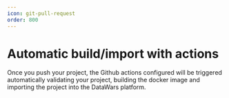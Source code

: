 ```yaml
---
icon: git-pull-request
order: 800
---
```


# Automatic build/import with actions

Once you push your project, the Github actions configured will be triggered automatically validating your project, building the docker image and importing the project into the DataWars platform.
